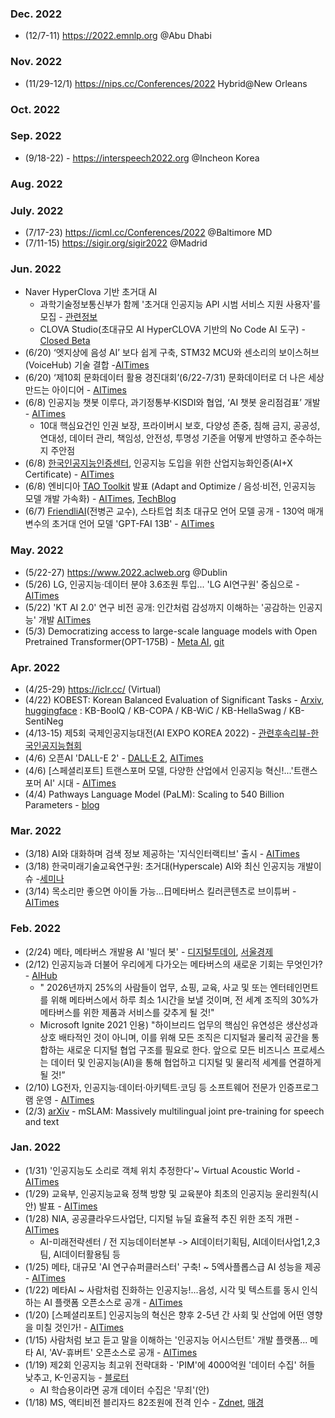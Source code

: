### Dec. 2022
* (12/7-11) https://2022.emnlp.org @Abu Dhabi

### Nov. 2022
* (11/29-12/1) https://nips.cc/Conferences/2022 Hybrid@New Orleans

### Oct. 2022

### Sep. 2022
* (9/18-22) - https://interspeech2022.org @Incheon Korea

### Aug. 2022

### July. 2022
* (7/17-23) https://icml.cc/Conferences/2022 @Baltimore MD
* (7/11-15) https://sigir.org/sigir2022 @Madrid 

### Jun. 2022
* Naver HyperClova 기반 초거대 AI 
  - 과학기술정보통신부가 함께 '초거대 인공지능 API 시범 서비스 지원 사용자'를 모집 - [관련정보](https://business.facebook.com/pg/ClovaAI/posts/)
  - CLOVA Studio(초대규모 AI HyperCLOVA 기반의 No Code AI 도구) - [Closed Beta](https://www.ncloud.com/product/aiService/clovaStudio)
* (6/20) ‘엣지상에 음성 AI’ 보다 쉽게 구축, STM32 MCU와 센소리의 보이스허브(VoiceHub) 기술 결합 -[AITimes](http://www.aitimes.kr/news/articleView.html?idxno=25314)
* (6/20) ‘제10회 문화데이터 활용 경진대회’(6/22-7/31) 문화데이터로 더 나은 세상 만드는 아이디어 - [AITimes](http://www.aitimes.kr/news/articleView.html?idxno=25322)
* (6/8) 인공지능 챗봇 이루다, 과기정통부·KISDI와 협업, ‘AI 챗봇 윤리점검표’ 개발 - [AITimes](http://www.aitimes.kr/news/articleView.html?idxno=25233)
  - 10대 핵심요건인 인권 보장, 프라이버시 보호, 다양성 존중, 침해 금지, 공공성, 연대성, 데이터 관리, 책임성, 안전성, 투명성 기준을 어떻게 반영하고 준수하는지 주안점
* (6/8) [한국인공지능인증센터](https://www.koraia.org), 인공지능 도입을 위한 산업지능화인증(AI+X Certificate) - [AITimes](http://www.aitimes.kr/news/articleView.html?idxno=25229)
* (6/8) 엔비디아 [TAO Toolkit](https://developer.nvidia.com/tao-toolkit-get-started) 발표 (Adapt and Optimize / 음성·비전, 인공지능 모델 개발 가속화) - [AITimes](http://www.aitimes.kr/news/articleView.html?idxno=25232), [TechBlog](https://developer.nvidia.com/ko-kr/blog/%EB%85%B8%ED%8A%B8%EB%B6%81-%EA%B8%B0%EB%B0%98-nvidia-tao-toolkit%EC%9C%BC%EB%A1%9C-%EB%A7%9E%EC%B6%A4%ED%98%95-%EB%8C%80%ED%99%94%ED%98%95-ai-%EB%AA%A8%EB%8D%B8-%EA%B5%AC%EC%B6%95%ED%95%98%EA%B8%B0/)
* (6/7) [FriendliAI](https://friendli.ai/)(전병곤 교수), 스타트업 최초 대규모 언어 모델 공개 - 130억 매개변수의 초거대 언어 모델 'GPT-FAI 13B' - [AITimes](http://www.aitimes.kr/news/articleView.html?idxno=25221)

### May. 2022
* (5/22-27) https://www.2022.aclweb.org @Dublin
* (5/26) LG, 인공지능·데이터 분야 3.6조원 투입... 'LG AI연구원' 중심으로 - [AITimes](http://www.aitimes.kr/news/articleView.html?idxno=25127)
* (5/22) 'KT AI 2.0' 연구 비전 공개: 인간처럼 감성까지 이해하는 '공감하는 인공지능' 개발 [AITimes](http://www.aitimes.kr/news/articleView.html?idxno=25086)
* (5/3) Democratizing access to large-scale language models with  Open Pretrained Transformer(OPT-175B) - [Meta AI](https://ai.facebook.com/blog/democratizing-access-to-large-scale-language-models-with-opt-175b/), [git](https://github.com/facebookresearch/metaseq)

### Apr. 2022
* (4/25-29) https://iclr.cc/ (Virtual)
* (4/22) KOBEST: Korean Balanced Evaluation of Significant Tasks - [Arxiv](https://arxiv.org/pdf/2204.04541.pdf), [huggingface](https://huggingface.co/datasets/skt/kobest_v1) : KB-BoolQ / KB-COPA / KB-WiC / KB-HellaSwag / KB-SentiNeg
* (4/13-15) 제5회 국제인공지능대전(AI EXPO KOREA 2022) - [관련후속리뷰-한국인공지능협회](https://www.koraia.org/default/mp6/mp6_sub9.php?com_board_basic=read_form&sub=09&com_board_idx=277)
* (4/6) 오픈AI 'DALL-E 2' - [DALL·E 2](https://openai.com/dall-e-2/), [AITimes](http://www.aitimes.com/news/articleView.html?idxno=143854)
* (4/6) [스페셜리포트] 트랜스포머 모델, 다양한 산업에서 인공지능 혁신!...'트랜스포머 AI' 시대 - [AITimes](http://www.aitimes.kr/news/articleView.html?idxno=24726)
* (4/4) Pathways Language Model (PaLM): Scaling to 540 Billion Parameters - [blog](https://ai.googleblog.com/2022/04/pathways-language-model-palm-scaling-to.html)

### Mar. 2022
* (3/18) AI와 대화하며 검색 정보 제공하는 '지식인터랙티브' 출시 - [AITimes](http://www.aitimes.com/news/articleView.html?idxno=143525)
* (3/18) 한국미래기술교육연구원: 초거대(Hyperscale) AI와 최신 인공지능 개발이슈 -[세미나](https://kecft.or.kr/shop/item20.php?it_id=1644297122)
* (3/14) 목소리만 좋으면 아이돌 가능…日메타버스 킬러콘텐츠로 브이튜버 - [AITimes](http://www.aitimes.com/news/articleView.html?idxno=143437)

### Feb. 2022
* (2/24) 메타, 메타버스 개발용 AI '빌더 봇' - [디지털투데이](http://www.digitaltoday.co.kr/news/articleView.html?idxno=435317), [서울경제](https://www.sedaily.com/NewsView/2629L3CDD6)
* (2/12) 인공지능과 더불어 우리에게 다가오는 메타버스의 새로운 기회는 무엇인가? - [AIHub](http://www.aitimes.kr/news/articleView.html?idxno=24222)
  - " 2026년까지 25%의 사람들이 업무, 쇼핑, 교육, 사교 및 또는 엔터테인먼트를 위해 메타버스에서 하루 최소 1시간을 보낼 것이며, 전 세계 조직의 30%가 메타버스를 위한 제품과 서비스를 갖추게 될 것!"
  - Microsoft Ignite 2021 인용) "하이브리드 업무의 핵심인 유연성은 생산성과 상호 배타적인 것이 아니며, 이를 위해 모든 조직은 디지털과 물리적 공간을 통합하는 새로운 디지털 협업 구조를 필요로 한다. 앞으로 모든 비즈니스 프로세스는 데이터 및 인공지능(AI)을 통해 협업하고 디지털 및 물리적 세계를 연결하게 될 것!”
* (2/10) LG전자, 인공지능·데이터·아키텍트·코딩 등 소프트웨어 전문가 인증프로그램 운영 - [AITimes](http://www.aitimes.kr/news/articleView.html?idxno=24207)
* (2/3) [arXiv](https://arxiv.org/abs/2202.01374) - mSLAM: Massively multilingual joint pre-training for speech and text

### Jan. 2022
* (1/31) '인공지능도 소리로 객체 위치 추정한다'~ Virtual Acoustic World - [AITimes](http://www.aitimes.kr/news/articleView.html?idxno=24141) 
* (1/29) 교육부, 인공지능교육 정책 방향 및 교육분야 최초의 인공지능 윤리원칙(시안) 발표 - [AITimes](http://www.aitimes.kr/news/articleView.html?idxno=24140)
* (1/28) NIA, 공공클라우드사업단, 디지털 뉴딜 효율적 추진 위한 조직 개편 - [AITimes](http://www.aitimes.kr/news/articleView.html?idxno=24136)
  - AI-미래전략센터 / 전 지능데이터본부 -> AI데이터기획팀, AI데이터사업1,2,3팀, AI데이터활용팀 등 
* (1/25) 메타, 대규모 'AI 연구슈퍼클러스터' 구축! ~ 5엑사플롭스급 AI 성능을 제공 - [AITimes](http://www.aitimes.kr/news/articleView.html?idxno=24094)
* (1/22) 메타AI ~ 사람처럼 진화하는 인공지능!...음성, 시각 및 텍스트를 동시 인식하는 AI 플랫폼 오픈소스로 공개 - [AITimes](http://www.aitimes.kr/news/articleView.html?idxno=24067)
* (1/20) [스페셜리포트] 인공지능의 혁신은 향후 2-5년 간 사회 및 산업에 어떤 영향을 미칠 것인가! - [AITimes](http://www.aitimes.kr/news/articleView.html?idxno=24043)
* (1/15) 사람처럼 보고 듣고 말을 이해하는 '인공지능 어시스턴트' 개발 플랫폼... 메타 AI, 'AV-휴버트' 오픈소스로 공개 - [AITimes](http://www.aitimes.kr/news/articleView.html?idxno=23981)
* (1/19)  제2회 인공지능 최고위 전략대화 - 'PIM'에 4000억원 '데이터 수집' 허들 낮추고, K-인공지능 - [블로터](https://www.bloter.net/newsView/blt202201180077)
  - AI 학습용이라면 공개 데이터 수집은 '무죄'(안)
* (1/18) MS, 액티비전 블리자드 82조원에 전격 인수 - [Zdnet](https://zdnet.co.kr/view/?no=20220118225220), [매경](https://www.mk.co.kr/news/world/view/2022/01/54622/)
